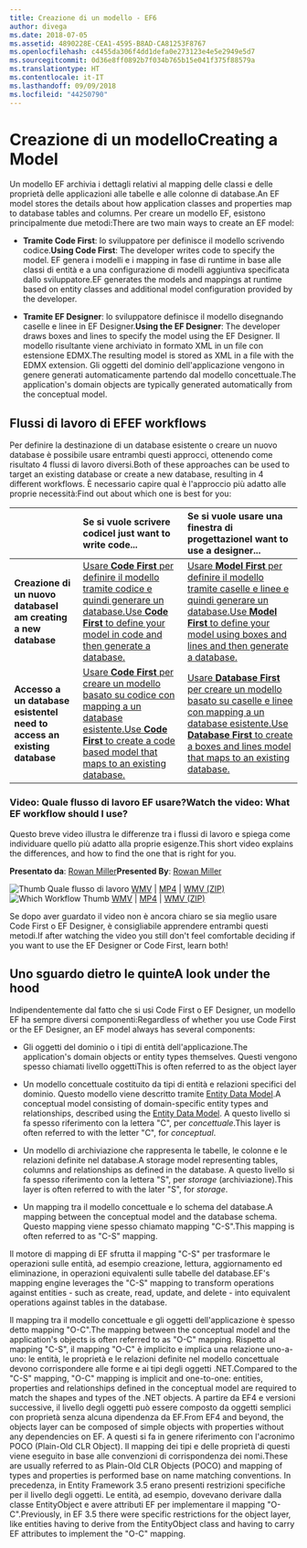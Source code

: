 ```yaml
---
title: Creazione di un modello - EF6
author: divega
ms.date: 2018-07-05
ms.assetid: 4890228E-CEA1-4595-B8AD-CA81253F8767
ms.openlocfilehash: c4455da306f4dd1defa0e273123e4e5e2949e5d7
ms.sourcegitcommit: 0d36e8ff0892b7f034b765b15e041f375f88579a
ms.translationtype: HT
ms.contentlocale: it-IT
ms.lasthandoff: 09/09/2018
ms.locfileid: "44250790"
---
```

# <a name="creating-a-model"></a><span data-ttu-id="dafe9-102">Creazione di un modello</span><span class="sxs-lookup"><span data-stu-id="dafe9-102">Creating a Model</span></span>

<span data-ttu-id="dafe9-103">Un modello EF archivia i dettagli relativi al mapping delle classi e delle proprietà delle applicazioni alle tabelle e alle colonne di database.</span><span class="sxs-lookup"><span data-stu-id="dafe9-103">An EF model stores the details about how application classes and properties map to database tables and columns.</span></span> <span data-ttu-id="dafe9-104">Per creare un modello EF, esistono principalmente due metodi:</span><span class="sxs-lookup"><span data-stu-id="dafe9-104">There are two main ways to create an EF model:</span></span>

- <span data-ttu-id="dafe9-105">**Tramite Code First**: lo sviluppatore per definisce il modello scrivendo codice.</span><span class="sxs-lookup"><span data-stu-id="dafe9-105">**Using Code First**: The developer writes code to specify the model.</span></span> <span data-ttu-id="dafe9-106">EF genera i modelli e i mapping in fase di runtime in base alle classi di entità e a una configurazione di modelli aggiuntiva specificata dallo sviluppatore.</span><span class="sxs-lookup"><span data-stu-id="dafe9-106">EF generates the models and mappings at runtime based on entity classes and additional model configuration provided by the developer.</span></span>

- <span data-ttu-id="dafe9-107">**Tramite EF Designer**: lo sviluppatore definisce il modello disegnando caselle e linee in EF Designer.</span><span class="sxs-lookup"><span data-stu-id="dafe9-107">**Using the EF Designer**: The developer draws boxes and lines to specify the model using the EF Designer.</span></span> <span data-ttu-id="dafe9-108">Il modello risultante viene archiviato in formato XML in un file con estensione EDMX.</span><span class="sxs-lookup"><span data-stu-id="dafe9-108">The resulting model is stored as XML in a file with the EDMX extension.</span></span> <span data-ttu-id="dafe9-109">Gli oggetti del dominio dell'applicazione vengono in genere generati automaticamente partendo dal modello concettuale.</span><span class="sxs-lookup"><span data-stu-id="dafe9-109">The application's domain objects are typically generated automatically from the conceptual model.</span></span>

## <a name="ef-workflows"></a><span data-ttu-id="dafe9-110">Flussi di lavoro di EF</span><span class="sxs-lookup"><span data-stu-id="dafe9-110">EF workflows</span></span>

<span data-ttu-id="dafe9-111">Per definire la destinazione di un database esistente o creare un nuovo database è possibile usare entrambi questi approcci, ottenendo come risultato 4 flussi di lavoro diversi.</span><span class="sxs-lookup"><span data-stu-id="dafe9-111">Both of these approaches can be used to target an existing database or create a new database, resulting in 4 different workflows.</span></span>
<span data-ttu-id="dafe9-112">È necessario capire qual è l'approccio più adatto alle proprie necessità:</span><span class="sxs-lookup"><span data-stu-id="dafe9-112">Find out about which one is best for you:</span></span>  

|                                           | <span data-ttu-id="dafe9-113">Se si vuole scrivere codice</span><span class="sxs-lookup"><span data-stu-id="dafe9-113">I just want to write code...</span></span>                                                                                                                   | <span data-ttu-id="dafe9-114">Se si vuole usare una finestra di progettazione</span><span class="sxs-lookup"><span data-stu-id="dafe9-114">I want to use a designer...</span></span>                                                                                                                        |
|:------------------------------------------|:-----------------------------------------------------------------------------------------------------------------------------------------------|:---------------------------------------------------------------------------------------------------------------------------------------------------|
| <span data-ttu-id="dafe9-115">**Creazione di un nuovo database**</span><span class="sxs-lookup"><span data-stu-id="dafe9-115">**I am creating a new database**</span></span>          | [<span data-ttu-id="dafe9-116">Usare **Code First** per definire il modello tramite codice e quindi generare un database.</span><span class="sxs-lookup"><span data-stu-id="dafe9-116">Use **Code First** to define your model in code and then generate a database.</span></span>](~/ef6/modeling/code-first/workflows/new-database.md)           | [<span data-ttu-id="dafe9-117">Usare **Model First** per definire il modello tramite caselle e linee e quindi generare un database.</span><span class="sxs-lookup"><span data-stu-id="dafe9-117">Use **Model First** to define your model using boxes and lines and then generate a database.</span></span>](~/ef6/modeling/designer/workflows/model-first.md)   |
| <span data-ttu-id="dafe9-118">**Accesso a un database esistente**</span><span class="sxs-lookup"><span data-stu-id="dafe9-118">**I need to access an existing database**</span></span> | [<span data-ttu-id="dafe9-119">Usare **Code First** per creare un modello basato su codice con mapping a un database esistente.</span><span class="sxs-lookup"><span data-stu-id="dafe9-119">Use **Code First** to create a code based model that maps to an existing database.</span></span>](~/ef6/modeling/code-first/workflows/existing-database.md) | [<span data-ttu-id="dafe9-120">Usare **Database First** per creare un modello basato su caselle e linee con mapping a un database esistente.</span><span class="sxs-lookup"><span data-stu-id="dafe9-120">Use **Database First** to create a boxes and lines model that maps to an existing database.</span></span>](~/ef6/modeling/designer/workflows/database-first.md) |

### <a name="watch-the-video-what-ef-workflow-should-i-use"></a><span data-ttu-id="dafe9-121">Video: Quale flusso di lavoro EF usare?</span><span class="sxs-lookup"><span data-stu-id="dafe9-121">Watch the video: What EF workflow should I use?</span></span>

<span data-ttu-id="dafe9-122">Questo breve video illustra le differenze tra i flussi di lavoro e spiega come individuare quello più adatto alla proprie esigenze.</span><span class="sxs-lookup"><span data-stu-id="dafe9-122">This short video explains the differences, and how to find the one that is right for you.</span></span>

<span data-ttu-id="dafe9-123">**Presentato da**: [Rowan Miller](http://romiller.com/)</span><span class="sxs-lookup"><span data-stu-id="dafe9-123">**Presented By**: [Rowan Miller](http://romiller.com/)</span></span>

<span data-ttu-id="dafe9-124">![Thumb Quale flusso di lavoro](../media/whichworkflow-thumb.png) [WMV](http://download.microsoft.com/download/8/F/8/8F81F4CD-3678-4229-8D79-0C63FFA3C595/HDI_ITPro_Technet_winvideo_ChoseYourWorkflow.wmv) | [MP4](http://download.microsoft.com/download/8/F/8/8F81F4CD-3678-4229-8D79-0C63FFA3C595/HDI_ITPro_Technet_mp4video_ChoseYourWorkflow.m4v) | [WMV (ZIP)](http://download.microsoft.com/download/8/F/8/8F81F4CD-3678-4229-8D79-0C63FFA3C595/HDI_ITPro_Technet_winvideo_ChoseYourWorkflow.zip)</span><span class="sxs-lookup"><span data-stu-id="dafe9-124">![Which Workflow Thumb](../media/whichworkflow-thumb.png) [WMV](http://download.microsoft.com/download/8/F/8/8F81F4CD-3678-4229-8D79-0C63FFA3C595/HDI_ITPro_Technet_winvideo_ChoseYourWorkflow.wmv) | [MP4](http://download.microsoft.com/download/8/F/8/8F81F4CD-3678-4229-8D79-0C63FFA3C595/HDI_ITPro_Technet_mp4video_ChoseYourWorkflow.m4v) | [WMV (ZIP)](http://download.microsoft.com/download/8/F/8/8F81F4CD-3678-4229-8D79-0C63FFA3C595/HDI_ITPro_Technet_winvideo_ChoseYourWorkflow.zip)</span></span>

<span data-ttu-id="dafe9-125">Se dopo aver guardato il video non è ancora chiaro se sia meglio usare Code First o EF Designer, è consigliabile apprendere entrambi questi metodi.</span><span class="sxs-lookup"><span data-stu-id="dafe9-125">If after watching the video you still don't feel comfortable deciding if you want to use the EF Designer or Code First, learn both!</span></span>

## <a name="a-look-under-the-hood"></a><span data-ttu-id="dafe9-126">Uno sguardo dietro le quinte</span><span class="sxs-lookup"><span data-stu-id="dafe9-126">A look under the hood</span></span>

<span data-ttu-id="dafe9-127">Indipendentemente dal fatto che si usi Code First o EF Designer, un modello EF ha sempre diversi componenti:</span><span class="sxs-lookup"><span data-stu-id="dafe9-127">Regardless of whether you use Code First or the EF Designer, an EF model always has several components:</span></span>

- <span data-ttu-id="dafe9-128">Gli oggetti del dominio o i tipi di entità dell'applicazione.</span><span class="sxs-lookup"><span data-stu-id="dafe9-128">The application's domain objects or entity types themselves.</span></span> <span data-ttu-id="dafe9-129">Questi vengono spesso chiamati livello oggetti</span><span class="sxs-lookup"><span data-stu-id="dafe9-129">This is often referred to as the object layer</span></span>

- <span data-ttu-id="dafe9-130">Un modello concettuale costituito da tipi di entità e relazioni specifici del dominio. Questo modello viene descritto tramite [Entity Data Model](~/ef6/resources/glossary.md#entity-data-model).</span><span class="sxs-lookup"><span data-stu-id="dafe9-130">A conceptual model consisting of domain-specific entity types and relationships, described using the [Entity Data Model](~/ef6/resources/glossary.md#entity-data-model).</span></span> <span data-ttu-id="dafe9-131">A questo livello si fa spesso riferimento con la lettera "C", per _concettuale_.</span><span class="sxs-lookup"><span data-stu-id="dafe9-131">This layer is often referred to with the letter "C", for _conceptual_.</span></span>

- <span data-ttu-id="dafe9-132">Un modello di archiviazione che rappresenta le tabelle, le colonne e le relazioni definite nel database.</span><span class="sxs-lookup"><span data-stu-id="dafe9-132">A storage model representing tables, columns and relationships as defined in the database.</span></span> <span data-ttu-id="dafe9-133">A questo livello si fa spesso riferimento con la lettera "S", per _storage_ (archiviazione).</span><span class="sxs-lookup"><span data-stu-id="dafe9-133">This layer is often referred to with the later "S", for _storage_.</span></span>  

- <span data-ttu-id="dafe9-134">Un mapping tra il modello concettuale e lo schema del database.</span><span class="sxs-lookup"><span data-stu-id="dafe9-134">A mapping between the conceptual model and the database schema.</span></span> <span data-ttu-id="dafe9-135">Questo mapping viene spesso chiamato mapping "C-S".</span><span class="sxs-lookup"><span data-stu-id="dafe9-135">This mapping is often referred to as "C-S" mapping.</span></span>

<span data-ttu-id="dafe9-136">Il motore di mapping di EF sfrutta il mapping "C-S" per trasformare le operazioni sulle entità, ad esempio creazione, lettura, aggiornamento ed eliminazione, in operazioni equivalenti sulle tabelle del database.</span><span class="sxs-lookup"><span data-stu-id="dafe9-136">EF's mapping engine leverages the "C-S" mapping to transform operations against entities - such as create, read, update, and delete - into equivalent operations against tables in the database.</span></span>

<span data-ttu-id="dafe9-137">Il mapping tra il modello concettuale e gli oggetti dell'applicazione è spesso detto mapping "O-C".</span><span class="sxs-lookup"><span data-stu-id="dafe9-137">The mapping between the conceptual model and the application's objects is often referred to as "O-C" mapping.</span></span> <span data-ttu-id="dafe9-138">Rispetto al mapping "C-S", il mapping "O-C" è implicito e implica una relazione uno-a-uno: le entità, le proprietà e le relazioni definite nel modello concettuale devono corrispondere alle forme e ai tipi degli oggetti .NET.</span><span class="sxs-lookup"><span data-stu-id="dafe9-138">Compared to the "C-S" mapping, "O-C" mapping is implicit and one-to-one: entities, properties and relationships defined in the conceptual model are required to match the shapes and types of the .NET objects.</span></span> <span data-ttu-id="dafe9-139">A partire da EF4 e versioni successive, il livello degli oggetti può essere composto da oggetti semplici con proprietà senza alcuna dipendenza da EF.</span><span class="sxs-lookup"><span data-stu-id="dafe9-139">From EF4 and beyond, the objects layer can be composed of simple objects with properties without any dependencies on EF.</span></span> <span data-ttu-id="dafe9-140">A questi si fa in genere riferimento con l'acronimo POCO (Plain-Old CLR Object). Il mapping dei tipi e delle proprietà di questi viene eseguito in base alle convenzioni di corrispondenza dei nomi.</span><span class="sxs-lookup"><span data-stu-id="dafe9-140">These are usually referred to as Plain-Old CLR Objects (POCO) and mapping of types and properties is performed base on name matching conventions.</span></span> <span data-ttu-id="dafe9-141">In precedenza, in Entity Framework 3.5 erano presenti restrizioni specifiche per il livello degli oggetti. Le entità, ad esempio, dovevano derivare dalla classe EntityObject e avere attributi EF per implementare il mapping "O-C".</span><span class="sxs-lookup"><span data-stu-id="dafe9-141">Previously, in EF 3.5 there were specific restrictions for the object layer, like entities having to derive from the EntityObject class and having to carry EF attributes to implement the "O-C" mapping.</span></span>
